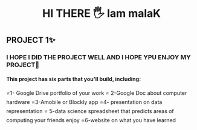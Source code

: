 <h1 align="center">
 HI THERE 🖐 Iam malaK
 <h2 align="left">
   PROJECT 1✨
   <h3 align="centr">
  I HOPE I DID THE PROJECT WELL AND I HOPE YPU ENJOY MY PROJECT🥰 
   <h4> This project has six parts that you'll build, including: </h4>
⭐1- Google Drive portfolio of your work 
⭐ 2-Google Doc about computer hardware
⭐3-Amobile or Blockly app
⭐4- presentation on data representation
⭐ 5-data science spreadsheet that predicts areas of computing your friends enjoy
⭐6-website on what you have learned </h4>
